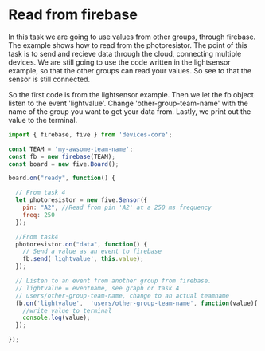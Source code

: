 # Read from firebase

In this task we are going to use values from other groups, through firebase. The example shows how to read from the photoresistor. The point of this task is to send and recieve data through the cloud, connecting multiple devices. We are still going to use the code written in the lightsensor example, so that the other groups can read your values. So see to that the sensor is still connected.


So the first code is from the lightsensor example. Then we let the fb object listen to the event 'lightvalue'. Change 'other-group-team-name' with the name of the group you want to get your data from. Lastly, we print out the value to the terminal.


```js
import { firebase, five } from 'devices-core';

const TEAM = 'my-awsome-team-name';
const fb = new firebase(TEAM);
const board = new five.Board();

board.on("ready", function() {

  // From task 4
  let photoresistor = new five.Sensor({
    pin: "A2", //Read from pin 'A2' at a 250 ms frequency
    freq: 250
  });

  //From task4
  photoresistor.on("data", function() {
    // Send a value as an event to firebase
    fb.send('lightvalue', this.value);
  });

  // Listen to an event from another group from firebase.
  // lightvalue = eventname, see graph or task 4
  // users/other-group-team-name, change to an actual teamname
  fb.on('lightvalue',  'users/other-group-team-name', function(value){
    //write value to terminal
    console.log(value);
  });

});
```


